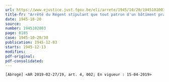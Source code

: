 ```yaml
---
url: https://www.ejustice.just.fgov.be/eli/arrete/1945/10/20/1945102003/justel
title-fr: "Arrêté du Régent stipulant que tout patron d'un bâtiment pratiquant la pêche maritime doit obligatoirement tenir un journal de bord(NOTE : Consultation des versions antérieures à partir du 05-04-2019 et mise à jour au 05-04-2019)"
date: 1945-10-20
source:
number: 1945102003
page: 8185
case: 1945-10-20/30
publication: 1945-12-03
starts: 1945-12-13
modifies:
pdf-original:
pdf-consolidated:
---
```


`[Abrogé] <AR 2019-02-27/19, art. 4, 002; En vigueur : 15-04-2019>`

